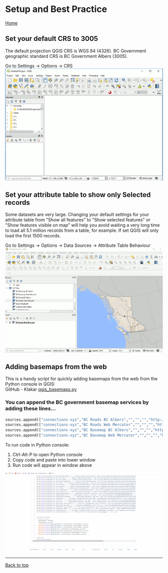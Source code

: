 # Setup and Best Practice

[Home](../README.md)

## Set your default CRS to 3005

The default projection QGIS CRS is WGS 84 (4326).  BC Government geographic standard CRS is BC Government Albers (3005). 

Go to Settings -> Options -> CRS
![Set QGIS default CRS](../images/set_projection_defaults_sm.gif "Set QGIS default CRS")

## Set your attribute table to show only Selected records
Some datasets are very large.  Changing your default settings for your attribute table from "Show all features" to "Show selected features" or "Show features visible on map" will help you avoid waiting a very long time to load all 5.1 million records from a table, for example. If set QGIS will only load the first 1500 records. 

Go to Settings -> Options -> Data Sources -> Attribute Table Behaviour
![Set QGIS attribute table behaviour](../images/set_attribute_table_behaviour_sm.gif "Set QGIS attribute table behaviour")


## Adding basemaps from the web
This is a handy script for quickly adding basemaps from the web from the Python console in QGIS:  
GitHub - Klakar [qgis_basemaps.py](https://github.com/klakar/QGIS_resources/blob/master/collections/Geosupportsystem/python/qgis_basemaps.py)

### You can append the BC government basemap services by adding these lines...

```python
sources.append(["connections-xyz","BC Roads BC Albers","","","","http://maps.gov.bc.ca/arcserver/rest/services/province/roads/MapServer/tile/%7Bz%7D/%7By%7D/%7Bx%7D","","23","0"])
sources.append(["connections-xyz","BC Roads Web Mercator","","","","http://maps.gov.bc.ca/arcserver/rest/services/province/roads_wm/MapServer/tile/%7Bz%7D/%7By%7D/%7Bx%7D","","23","0"])
sources.append(["connections-xyz","BC Basemap BC Albers","","","","http://maps.gov.bc.ca/arcserver/rest/services/province/albers_cache/MapServer/tile/%7Bz%7D/%7By%7D/%7Bx%7D","","17","0"])
sources.append(["connections-xyz","BC Basemap Web Mercator","","","","http://maps.gov.bc.ca/arcserver/rest/services/province/web_mercator_cache/MapServer/tile/%7Bz%7D/%7By%7D/%7Bx%7D","","17","0"])
```

To run code in Python console:

1. Ctrl-Alt-P to open Python console
2. Copy code and paste into lower window
3. Run code will appear in window above

![Set QGIS XYZ console connections](../images/Console_XYS_Connections.gif "Set QGIS XYZ Tile connections")

---
[Back to top](#Setup-and-Best-Practice)

